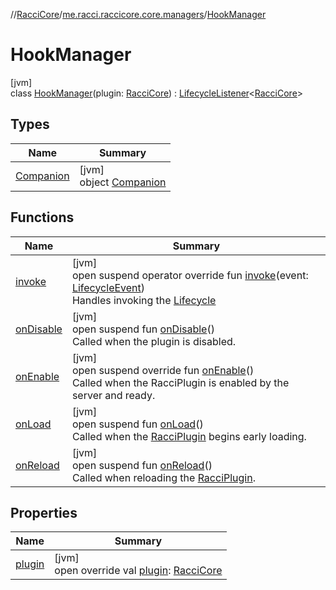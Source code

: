 //[RacciCore](../../../index.md)/[me.racci.raccicore.core.managers](../index.md)/[HookManager](index.md)

# HookManager

[jvm]\
class [HookManager](index.md)(plugin: [RacciCore](../../me.racci.raccicore.core/-racci-core/index.md)) : [LifecycleListener](../../me.racci.raccicore.api.lifecycle/-lifecycle-listener/index.md)&lt;[RacciCore](../../me.racci.raccicore.core/-racci-core/index.md)&gt;

## Types

| Name | Summary |
|---|---|
| [Companion](-companion/index.md) | [jvm]<br>object [Companion](-companion/index.md) |

## Functions

| Name | Summary |
|---|---|
| [invoke](../../me.racci.raccicore.api.lifecycle/-lifecycle-listener/invoke.md) | [jvm]<br>open suspend operator override fun [invoke](../../me.racci.raccicore.api.lifecycle/-lifecycle-listener/invoke.md)(event: [LifecycleEvent](../../me.racci.raccicore.api.lifecycle/-lifecycle-event/index.md))<br>Handles invoking the [Lifecycle](../../me.racci.raccicore.api.lifecycle/-lifecycle/index.md) |
| [onDisable](../../me.racci.raccicore.api.lifecycle/-lifecycle-listener/on-disable.md) | [jvm]<br>open suspend fun [onDisable](../../me.racci.raccicore.api.lifecycle/-lifecycle-listener/on-disable.md)()<br>Called when the plugin is disabled. |
| [onEnable](on-enable.md) | [jvm]<br>open suspend override fun [onEnable](on-enable.md)()<br>Called when the RacciPlugin is enabled by the server and ready. |
| [onLoad](../../me.racci.raccicore.api.lifecycle/-lifecycle-listener/on-load.md) | [jvm]<br>open suspend fun [onLoad](../../me.racci.raccicore.api.lifecycle/-lifecycle-listener/on-load.md)()<br>Called when the [RacciPlugin](../../me.racci.raccicore.api.plugin/-racci-plugin/index.md) begins early loading. |
| [onReload](../../me.racci.raccicore.api.lifecycle/-lifecycle-listener/on-reload.md) | [jvm]<br>open suspend fun [onReload](../../me.racci.raccicore.api.lifecycle/-lifecycle-listener/on-reload.md)()<br>Called when reloading the [RacciPlugin](../../me.racci.raccicore.api.plugin/-racci-plugin/index.md). |

## Properties

| Name | Summary |
|---|---|
| [plugin](plugin.md) | [jvm]<br>open override val [plugin](plugin.md): [RacciCore](../../me.racci.raccicore.core/-racci-core/index.md) |
